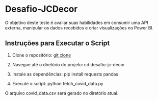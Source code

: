 # Desafio-JCDecor
O objetivo deste teste é avaliar suas habilidades em consumir uma API externa, manipular os dados recebidos e criar visualizações no Power BI.

## Instruções para Executar o Script

1. Clone o repositório:
   [git clone ](https://github.com/GeovannaMiranda/Desafio-JCDecor.git)

2. Navegue até o diretório do projeto:
    cd desafio-jc-decor

3. Instale as dependências:
    pip install requests pandas

4. Execute o script:
    python fetch_covid_data.py


O arquivo covid_data.csv será gerado no diretório atual.
